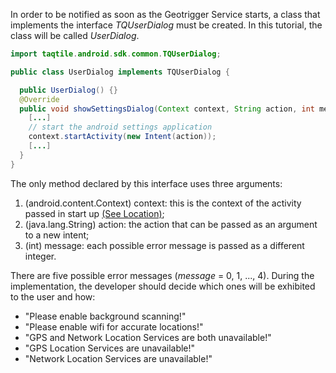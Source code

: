 In order to be notified as soon as the Geotrigger Service starts, a class that implements the interface *TQUserDialog* must be created. In this tutorial, the class will be called *UserDialog*.

```java
import taqtile.android.sdk.common.TQUserDialog;

public class UserDialog implements TQUserDialog {

  public UserDialog() {}
  @Override
  public void showSettingsDialog(Context context, String action, int message) {
    [...]
    // start the android settings application
    context.startActivity(new Intent(action));
    [...]
  }
}
```

The only method declared by this interface uses three arguments:

  1. (android.content.Context) context: this is the context of the activity passed in start up [(See Location)](android-location);
  2. (java.lang.String) action: the action that can be passed as an argument to a new intent;
  3. (int)  message: each possible error message is passed as a different integer.

There are five possible error messages (*message* = 0, 1, ..., 4). During the implementation, the developer should decide which ones will be exhibited to the user and how:

  - "Please enable background scanning!"
  - "Please enable wifi for accurate locations!"
  - "GPS and Network Location Services are both unavailable!"
  - "GPS Location Services are unavailable!"
  - "Network Location Services are unavailable!"
